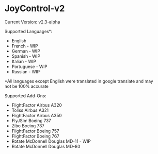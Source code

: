 # JoyControl-v2

Current Version: v2.3-alpha

Supported Languages*:
- English
- French - WIP
- German - WIP
- Spanish - WIP
- Italian - WIP
- Portuguese - WIP
- Russian - WIP

 *All languages except English were translated in google translate and may not be 100% accurate

Supported Add-Ons:
- FlightFactor Airbus A320
- Toliss Airbus A321
- FlightFactor Airbus A350
- FlyJSim Boeing 737
- Zibo Boeing 737
- FlightFactor Boeing 757
- FlightFactor Boeing 767
- Rotate McDonnell Douglas MD-11 - WIP
- Rotate McDonnell Douglas MD-80